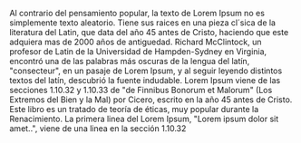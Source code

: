 Al contrario del pensamiento popular, la texto de Lorem Ipsum no es simplemente texto aleatorio.
Tiene sus raices en una pieza cl´sica de la literatura del Latin, que data del año 45 antes de Cristo, 
haciendo que este adquiera mas de 2000 años de antiguedad. Richard McClintock, un profesor de Latin 
de la Universidad de Hampden-Sydney en Virginia, encontró una de las palabras más oscuras de la lengua del 
latín, "consecteur", en un pasaje de Lorem Ipsum, y al seguir leyendo distintos textos del latín, 
descubrió la fuente indudable. Lorem Ipsum viene de las secciones 1.10.32 y 1.10.33 de "de Finnibus 
Bonorum et Malorum" (Los Extremos del Bien y la Mal) por Cicero, escrito en la año 45 antes de Cristo. 
Este libro es un tratado de teoría de éticas, muy popular durante la Renacimiento. La primera linea del 
Lorem Ipsum, "Lorem ipsum dolor sit amet..", viene de una linea en la sección 1.10.32